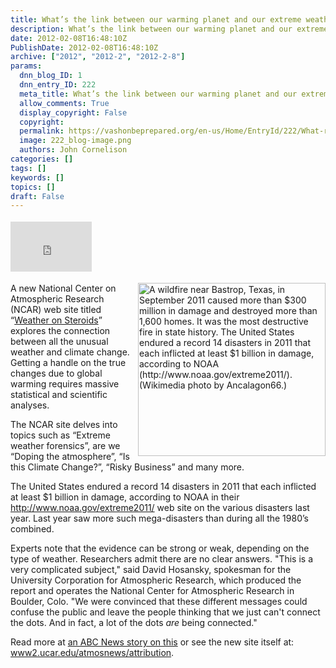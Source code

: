 ```yaml
---
title: What’s the link between our warming planet and our extreme weather?
description: What’s the link between our warming planet and our extreme weather?
date: 2012-02-08T16:48:10Z
PublishDate: 2012-02-08T16:48:10Z
archive: ["2012", "2012-2", "2012-2-8"]
params:
  dnn_blog_ID: 1
  dnn_entry_ID: 222
  meta_title: What’s the link between our warming planet and our extreme weather?
  allow_comments: True
  display_copyright: False
  copyright:
  permalink: https://vashonbeprepared.org/en-us/Home/EntryId/222/What-rsquo-s-the-link-between-our-warming-planet-and-our-extreme-weather
  image: 222_blog-image.png
  authors: John Cornelison
categories: []
tags: []
keywords: []
topics: []
draft: False
---
```


<div class="wlWriterHeaderFooter" style="float:none; margin:0px; padding:4px 0px 4px 0px;"><iframe src="http://www.facebook.com/widgets/like.php?href=http://vashoneoc.org/Blogs/VashonPreparedness/tabid/164/EntryId/222/What-rsquo-s-the-link-between-our-warming-planet-and-our-extreme-weather.aspx" scrolling="no" frameborder="0" style="border:none; width:130px; height:80px"></iframe></div><p><img style="margin: 0px 0px 5px 5px; display: inline; float: right" title="A wildfire near Bastrop, Texas, in September 2011 caused more than $300 million in damage and destroyed more than 1,600 homes. It was the most destructive fire in state history. The United States endured a record 14 disasters in 2011  that each inflicted at least $1 billion in damage, according to NOAA (http://www.noaa.gov/extreme2011/). (Wikimedia photo by Ancalagon66.)" border="0" alt="A wildfire near Bastrop, Texas, in September 2011 caused more than $300 million in damage and destroyed more than 1,600 homes. It was the most destructive fire in state history. The United States endured a record 14 disasters in 2011  that each inflicted at least $1 billion in damage, according to NOAA (http://www.noaa.gov/extreme2011/). (Wikimedia photo by Ancalagon66.)" align="right" src="https://www2.ucar.edu/sites/default/files/ucar_magazine/2012/bastrop_fire.jpg" width="300" height="277" />A new National Center on Atmospheric Research (NCAR) web site titled “<a href="https://www2.ucar.edu/atmosnews/attribution" target="_blank">Weather on Steroids</a>” explores the connection between all the unusual weather and climate change. Getting a handle on the true changes due to global warming requires massive statistical and scientific analyses.</p>  <p>The NCAR site delves into topics such as “Extreme weather forensics”, are we “Doping the atmosphere”, “Is this Climate Change?”, “Risky Business” and many more.</p>  <p>The United States endured a record 14 disasters in 2011 that each inflicted at least $1 billion in damage, according to NOAA in their <a href="http://www.noaa.gov/extreme2011/">http://www.noaa.gov/extreme2011/</a> web site on the various disasters last year. Last year saw more such mega-disasters than during all the 1980’s combined.</p>  <p>Experts note that the evidence can be strong or weak, depending on the type of weather. Researchers admit there are no clear answers. &quot;This is a very complicated subject,&quot; said David Hosansky, spokesman for the University Corporation for Atmospheric Research, which produced the report and operates the National Center for Atmospheric Research in Boulder, Colo. &quot;We were convinced that these different messages could confuse the public and leave the people thinking that we just can't connect the dots. And in fact, a lot of the dots <i>are</i> being connected.&quot; </p>  <p>Read more at <a href="http://abcnews.go.com/Technology/global-warming-climate-scientists-effect-weather-steroids/story?id=15534047" target="_blank">an ABC News story on this</a> or see the new site itself at: <a title="https://www2.ucar.edu/atmosnews/attribution" href="https://www2.ucar.edu/atmosnews/attribution">www2.ucar.edu/atmosnews/attribution</a>.</p>

